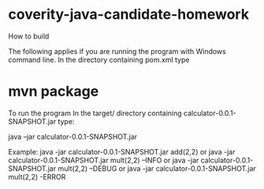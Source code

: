 # coverity-java-candidate-homework

How to build

The following applies if you are running the program with Windows command line.
In the directory containing pom.xml type
# mvn package

To run the program
In the target/ directory containing calculator-0.0.1-SNAPSHOT.jar type:

java –jar calculator-0.0.1-SNAPSHOT.jar <expression to calculate> <verbosity>

Example:
java -jar calculator-0.0.1-SNAPSHOT.jar add(2,2)
or
java -jar calculator-0.0.1-SNAPSHOT.jar mult(2,2) –INFO
or
java -jar calculator-0.0.1-SNAPSHOT.jar mult(2,2) –DEBUG
or
java -jar calculator-0.0.1-SNAPSHOT.jar mult(2,2) -ERROR
